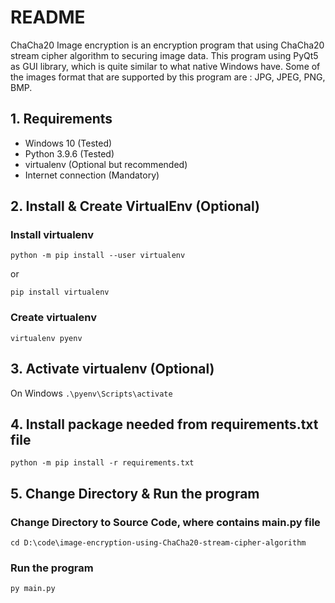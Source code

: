 # README

ChaCha20 Image encryption is an encryption program that using ChaCha20 stream cipher algorithm to securing image data. This program using PyQt5 as GUI library, which is quite similar to what native Windows have. Some of the images format that are supported by this program are : JPG, JPEG, PNG, BMP.

## 1. Requirements

- Windows 10 (Tested)
- Python 3.9.6 (Tested)
- virtualenv (Optional but recommended)
- Internet connection (Mandatory)

## 2. Install & Create VirtualEnv (Optional)

### Install virtualenv

```python -m pip install --user virtualenv```

or

```pip install virtualenv```

### Create virtualenv

```virtualenv pyenv```

## 3. Activate virtualenv (Optional)

On Windows
```.\pyenv\Scripts\activate```

## 4. Install package needed from requirements.txt file

```python -m pip install -r requirements.txt```

## 5. Change Directory & Run the program

### Change Directory to Source Code, where contains main.py file

```cd D:\code\image-encryption-using-ChaCha20-stream-cipher-algorithm```

### Run the program

```py main.py```